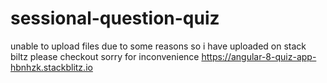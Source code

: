 # sessional-question-quiz
unable to upload files due to some reasons so i have uploaded on stack biltz please checkout sorry for inconvenience
https://angular-8-quiz-app-hbnhzk.stackblitz.io
